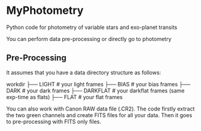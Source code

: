 # MyPhotometry
Python code for photometry of variable stars and exo-planet transits


You can perform data pre-processing or directly go to photometry

## Pre-Processing
It assumes that you have a data directory structure as follows:

workdir 
├── LIGHT 	# your light frames 
├── BIAS 	# your bias frames 
├── DARK 	# your dark frames 
├── DARKFLAT 	# your darkflat frames (same exp-time as flats)
├── FLAT        # your flat frames

You can also work with Canon RAW data file (.CR2). The code firstly
extract the two green channels and create FITS files for all your data.
Then it goes to pre-processing with FITS only files.

